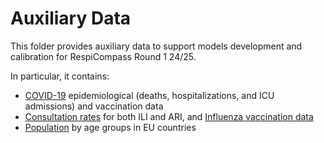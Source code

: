 # Auxiliary Data

This folder provides auxiliary data to support models development and calibration for RespiCompass Round 1 24/25.

In particular, it contains: 
- [COVID-19](https://github.com/european-modelling-hubs/RespiCompass/tree/main/auxiliary-data/covid-19) epidemiological (deaths, hospitalizations, and ICU admissions) and vaccination data
- [Consultation rates](https://github.com/european-modelling-hubs/RespiCompass/tree/main/auxiliary-data/influenza/epidemiological) for both ILI and ARI, and [Influenza vaccination data](https://github.com/european-modelling-hubs/RespiCompass/tree/main/auxiliary-data/influenza/vaccination)
- [Population](https://github.com/european-modelling-hubs/RespiCompass/tree/main/auxiliary-data/population) by age groups in EU countries
